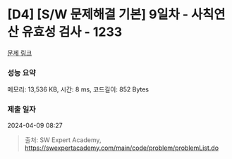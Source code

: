 # [D4] [S/W 문제해결 기본] 9일차 - 사칙연산 유효성 검사 - 1233 

[문제 링크](https://swexpertacademy.com/main/code/problem/problemDetail.do?contestProbId=AV141176AIwCFAYD) 

### 성능 요약

메모리: 13,536 KB, 시간: 8 ms, 코드길이: 852 Bytes

### 제출 일자

2024-04-09 08:27



> 출처: SW Expert Academy, https://swexpertacademy.com/main/code/problem/problemList.do